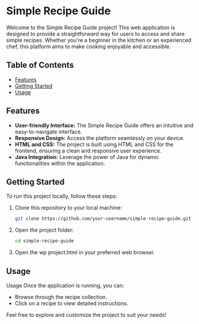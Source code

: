 # Simple Recipe Guide
Welcome to the Simple Recipe Guide project! This web application is designed to provide a straightforward way for users to access and share simple recipes. Whether you're a beginner in the kitchen or an experienced chef, this platform aims to make cooking enjoyable and accessible.

## Table of Contents

- [Features](#features)
- [Getting Started](#getting-started)
- [Usage](#usage)

## Features

- **User-friendly Interface:** The Simple Recipe Guide offers an intuitive and easy-to-navigate interface.
- **Responsive Design:** Access the platform seamlessly on your device.
- **HTML and CSS:** The project is built using HTML and CSS for the frontend, ensuring a clean and responsive user experience.
- **Java Integration:** Leverage the power of Java for dynamic functionalities within the application.

## Getting Started

To run this project locally, follow these steps:

1. Clone this repository to your local machine:

   ```bash
   git clone https://github.com/your-username/simple-recipe-guide.git

2. Open the project folder:

   ```bash
   cd simple-recipe-guide

3. Open the wp project.html in your preferred web browser.

## Usage
Usage
Once the application is running, you can:

- Browse through the recipe collection.
- Click on a recipe to view detailed instructions.

Feel free to explore and customize the project to suit your needs!
